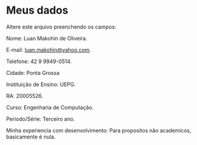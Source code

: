 # Meus dados

Altere este arquivo preenchendo os campos:

Nome: Luan Makohin de Oliveira.

E-mail: luan.makohin@yahoo.com.

Telefone: 42 9 9949-0514.

Cidade: Ponta Grossa

Instituição de Ensino: UEPG.

RA: 20005526.

Curso: Engenharia de Computação.

Período/Série: Terceiro ano.

Minha experiencia com desenvolvimento: Para propositos não academicos, basicamente é nula.
